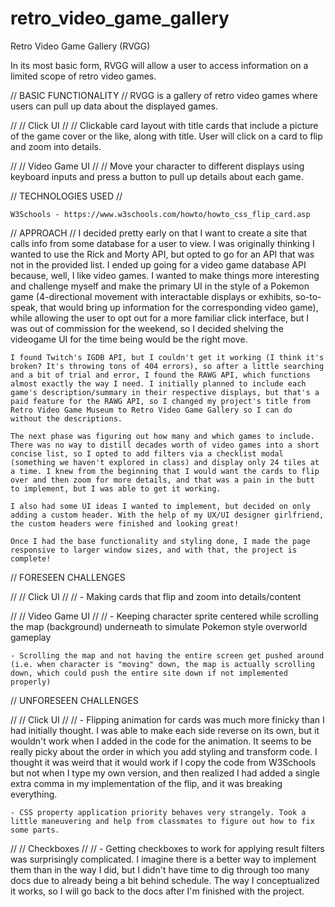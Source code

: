 # retro_video_game_gallery
Retro Video Game Gallery (RVGG)

In its most basic form, RVGG will allow a user to access information on a limited scope of retro video games.

// BASIC FUNCTIONALITY //
    RVGG is a gallery of retro video games where users can pull up data about the displayed games.

// // Click UI // //
    Clickable card layout with title cards that include a picture of the game cover or the like, along with title. User will click on a card to flip and zoom into details.

// // Video Game UI // //
    Move your character to different displays using keyboard inputs and press a button to pull up details about each game.

// TECHNOLOGIES USED //

    W3Schools - https://www.w3schools.com/howto/howto_css_flip_card.asp

// APPROACH //
    I decided pretty early on that I want to create a site that calls info from some database for a user to view. I was originally thinking I wanted to use the Rick and Morty API, but opted to go for an API that was not in the provided list. I ended up going for a video game database API because, well, I like video games. I wanted to make things more interesting and challenge myself and make the primary UI in the style of a Pokemon game (4-directional movement with interactable displays or exhibits, so-to-speak, that would bring up information for the corresponding video game), while allowing the user to opt out for a more familiar click interface, but I was out of commission for the weekend, so I decided shelving the videogame UI for the time being would be the right move.

    I found Twitch's IGDB API, but I couldn't get it working (I think it's broken? It's throwing tons of 404 errors), so after a little searching and a bit of trial and error, I found the RAWG API, which functions almost exactly the way I need. I initially planned to include each game's description/summary in their respective displays, but that's a paid feature for the RAWG API, so I changed my project's title from Retro Video Game Museum to Retro Video Game Gallery so I can do without the descriptions.

    The next phase was figuring out how many and which games to include. There was no way to distill decades worth of video games into a short concise list, so I opted to add filters via a checklist modal (something we haven't explored in class) and display only 24 tiles at a time. I knew from the beginning that I would want the cards to flip over and then zoom for more details, and that was a pain in the butt to implement, but I was able to get it working.

    I also had some UI ideas I wanted to implement, but decided on only adding a custom header. With the help of my UX/UI designer girlfriend, the custom headers were finished and looking great!

    Once I had the base functionality and styling done, I made the page responsive to larger window sizes, and with that, the project is complete!

// FORESEEN CHALLENGES

// // Click UI // //
    - Making cards that flip and zoom into details/content

// // Video Game UI // //
    - Keeping character sprite centered while scrolling the map (background) underneath to simulate Pokemon style overworld gameplay

    - Scrolling the map and not having the entire screen get pushed around (i.e. when character is "moving" down, the map is actually scrolling down, which could push the entire site down if not implemented properly)

// UNFORESEEN CHALLENGES

// // Click UI // //
    - Flipping animation for cards was much more finicky than I had initially thought. I was able to make each side reverse on its own, but it wouldn't work when I added in the code for the animation. It seems to be really picky about the order in which you add styling and transform code. I thought it was weird that it would work if I copy the code from W3Schools but not when I type my own version, and then realized I had added a single extra comma in my implementation of the flip, and it was breaking everything.

    - CSS property application priority behaves very strangely. Took a little maneuvering and help from classmates to figure out how to fix some parts.

// // Checkboxes // //
    - Getting checkboxes to work for applying result filters was surprisingly complicated. I imagine there is a better way to implement them than in the way I did, but I didn't have time to dig through too many docs due to already being a bit behind schedule. The way I conceptualized it works, so I will go back to the docs after I'm finished with the project.
